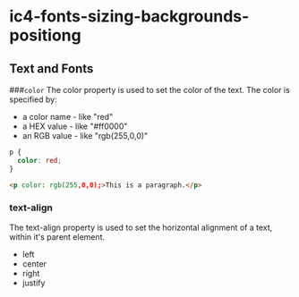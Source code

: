# ic4-fonts-sizing-backgrounds-positiong

## Text and Fonts

###```color```
The color property is used to set the color of the text. The color is specified by:
  - a color name - like "red"
  - a HEX value - like "#ff0000"
  - an RGB value - like "rgb(255,0,0)"

```css
p {
  color: red;
}
```
```html
<p color: rgb(255,0,0);>This is a paragraph.</p>
```

### text-align
The text-align property is used to set the horizontal alignment of a text, within it's parent element.
  - left
  - center
  - right
  - justify

